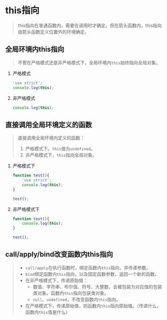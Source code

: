 # this指向

> this指向在普通函数内，需要在调用时才确定。但在箭头函数内，this指向由箭头函数定义位置外的环境确定。



## 全局环境内this指向

> 不管在严格模式还是非严格模式下，全局环境内`this`始终指向全局对象。

1. 严格模式

   ```js
   'use strict';
   console.log(this); 
   ```

2. 非严格模式

   ```js
   console.log(this);
   ```

   

## 直接调用全局环境定义的函数

> 直接调用全局环境内定义的函数：
>
> 1. 严格模式下，`this`值为`undefined`。
> 2. 非严格模式下，`this`指向全局对象。

1. 严格模式下

   ```js
   function test(){
       'use strict';
       console.log(this);
   }
   
   test();
   ```

2. 非严格模式下

   ```js
   function test(){
       console.log(this);
   }
   
   test();
   ```





## call/apply/bind改变函数内this指向

> - `call/apply`在执行函数时，绑定函数内`this`指向，并传递参数。
> - `bind`绑定函数内`this`指向，以及固定函数参数，返回一个新的函数。
> - 在非严格模式下，传递原始值：
>   - 数值、字符串、布尔值、符号、大整数，会被包装为对应值的包装类对象。函数内`this`指向包装类对象。
>   - `null`、`undefined`，不改变函数内`this`指向。
> - 在严格模式下，传递原始值，则函数内`this`指向原始值。（传递什么，函数内`this`值是什么）































